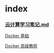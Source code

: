 # index

### [云计算学习笔记.md](./云计算学习笔记.md)

[Docker 基础](./Cloud-Main/Docker详细教程/Docker基础详细笔记/README.md)

[Docker 高级教程](./Cloud-Main/Docker详细教程/Docker高级详细笔记/README.md)

